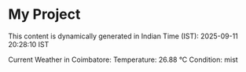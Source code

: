 # My Project

This content is dynamically generated in Indian Time (IST): 2025-09-11 20:28:10 IST


Current Weather in Coimbatore:
Temperature: 26.88 °C
Condition: mist
